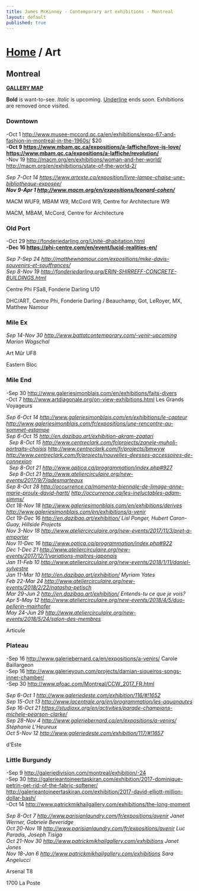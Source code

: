 ```yaml
---
title: James McKinney - Contemporary art exhibitions - Montreal
layout: default
published: true
---
```


# [Home](/) / Art

## Montreal

**[GALLERY MAP](https://www.google.com/maps/d/u/0/edit?mid=1pKDvWCvnInNN2igV2ruxxL_srzE)**

<span class="glyphicon glyphicon-info-sign" aria-hidden="true"></span> <strong>Bold</strong> is want-to-see. <em>Italic</em> is upcoming. <u>Underline</u> ends soon. Exhibitions are removed once visited.

### Downtown

-Oct 1 <http://www.musee-mccord.qc.ca/en/exhibitions/expo-67-and-fashion-in-montreal-in-the-1960s/> $20  
**-Oct 9 <https://www.mbam.qc.ca/expositions/a-laffiche/love-is-love/> <https://www.mbam.qc.ca/expositions/a-laffiche/revolution/>**  
-Nov 19 <http://macm.org/en/exhibitions/woman-and-her-world/> <http://macm.org/en/exhibitions/state-of-the-world-2/>  

_Sep 7-Oct 14 <https://www.artexte.ca/exposition/livre-lampe-chaise-une-bibliotheque-exposee/>_  
_**Nov 9-Apr 1 <http://www.macm.org/en/expositions/leonard-cohen/>**_  

<span class="glyphicon glyphicon-time" aria-hidden="true"></span> MACM WUF9, MBAM W9, McCord W9, Centre for Architecture W9

<span class="glyphicon glyphicon-calendar" aria-hidden="true"></span> MACM, MBAM, McCord, Centre for Architecture

### Old Port

-Oct 29 <http://fonderiedarling.org/Unité-dhabitation.html>  
**-Dec 16 <https://phi-centre.com/en/event/lucid-realities-en/>**  

_Sep 7-Sep 24 <http://matthewnamour.com/expositions/mike-davis-souvenirs-et-souffrances/>_  
_Sep 8-Nov 19 <http://fonderiedarling.org/ERIN-SHIRREFF-CONCRETE-BUILDINGS.html>_  

<span class="glyphicon glyphicon-time" aria-hidden="true"></span> Centre Phi FSa8, Fonderie Darling U10

<span class="glyphicon glyphicon-calendar" aria-hidden="true"></span> DHC/ART, Centre Phi, Fonderie Darling / Beauchamp, Got, LeRoyer, MX, Matthew Namour

### Mile Ex

_Sep 14-Nov 30 <http://www.battatcontemporary.com/-venir-upcoming> Marion Wagschal_  

<span class="glyphicon glyphicon-time" aria-hidden="true"></span> Art Mûr UF8

<span class="glyphicon glyphicon-calendar" aria-hidden="true"></span> Eastern Bloc

### Mile End

-Sep 30 <http://www.galeriesimonblais.com/en/exhibitions/faits-divers>  
-Oct 7 <http://www.artdiagonale.org/on-view-exhibitions.html> Les Grands Voyageurs  

_Sep 6-Oct 14 <http://www.galeriesimonblais.com/en/exhibitions/le-capteur> <http://www.galeriesimonblais.com/fr/expositions/une-rencontre-au-sommet-estampe>_  
_Sep 6-Oct 15 <http://en.dazibao.art/exhibition-akram-zaatari>_  
  _Sep 8-Oct 15 <http://www.centreclark.com/fr/projects/zanele-muholi-portraits-choisis> <http://www.centreclark.com/fr/projects/bmwyw> <http://www.centreclark.com/fr/projects/nouvelles-deesses-accessoires-de-connexion>_  
  _Sep 8-Oct 21 <http://www.optica.ca/programmation/index.php#927>_  
  _Sep 8-Oct 21 <http://www.ateliercirculaire.org/new-events/2017/9/7/adesmarteaux>_  
  _Sep 8-Oct 28 <http://occurrence.ca/momenta-biennale-de-limage-anne-marie-proulx-david-hartt/> <http://occurrence.ca/les-ineluctables-adam-simms/>_  
_Oct 18-Nov 18 <http://www.galeriesimonblais.com/en/exhibitions/derives> <http://www.galeriesimonblais.com/en/exhibitions/a-venir>_  
_Oct 19-Dec 16 <http://en.dazibao.art/exhibition/> Lisl Ponger, Hubert Caron-Guay, Hillside Projects_  
_Nov 3-Nov 18 <http://www.ateliercirculaire.org/new-events/2017/11/3/pret-a-emporter>_  
_Nov 11-Dec 16 <http://www.optica.ca/programmation/index.php#922>_  
_Dec 1-Dec 21 <http://www.ateliercirculaire.org/new-events/2017/12/1/variations-maitres-japonais>_  
_Jan 11-Feb 10 <http://www.ateliercirculaire.org/new-events/2018/1/11/daniel-sylvestre>_  
_Jan 11-Mar 10 <http://en.dazibao.art/exhibition/> Myriam Yates_  
_Feb 22-Mar 24 <http://www.ateliercirculaire.org/new-events/2018/2/22/natasha-petisch>_  
_Mar 29-Jun 2 <http://en.dazibao.art/exhibition/> Entends-tu ce que je vois?_  
_Apr 5-May 12 <http://www.ateliercirculaire.org/new-events/2018/4/5/duo-pellerin-mairhofer>_  
_May 24-Jun 29 <http://www.ateliercirculaire.org/new-events/2018/5/24/salon-des-membres>_  

<span class="glyphicon glyphicon-calendar" aria-hidden="true"></span> Articule

### Plateau

-Sep 16 <http://www.galeriebernard.ca/en/expositions/a-venirs/> Carole Baillargeon  
-Sep 16 <http://www.galerieyoun.com/projects/damian-siqueiros-songs-inner-chamber/>  
-Sep 30 <http://www.pfoac.com/Montreal/CCW_2017_FR.html>  

_Sep 6-Oct 1 <http://www.galeriedeste.com/exhibition/116/#!1652>_  
_Sep 15-Oct 13 <http://www.lacentrale.org/en/programmation/les-aquanautes>_  
_Sep 16-Oct 21 <https://studioxx.org/en/activities/parade-champions-michele-pearson-clarke/>_  
_Sep 28-Nov 4 <http://www.galeriebernard.ca/en/expositions/a-venirs/> Stéphanie L'Heureux_  
_Oct 5-Nov 12 <http://www.galeriedeste.com/exhibition/117/#!1657>_  

<span class="glyphicon glyphicon-calendar" aria-hidden="true"></span> d'Este

### Little Burgundy

-Sep 9 <http://galeriedivision.com/montreal/exhibition/-24>  
-Sep 30 <http://galerieantoineertaskiran.com/exhibition/2017-dominique-petrin-get-rid-of-the-fabric-softener/> <http://galerieantoineertaskiran.com/exhibition/2017-david-elliott-million-dollar-bash/>  
-Oct 14 <http://www.patrickmikhailgallery.com/exhibitions/the-long-moment>  

_Sep 8-Oct 7 <http://www.parisianlaundry.com/fr/expositions/avenir> Janet Werner, Gabriele Beveridge_  
_Oct 20-Nov 18 <http://www.parisianlaundry.com/fr/expositions/avenir> Luc Paradis, Joseph Tisiga_  
_Oct 21-Nov 30 <http://www.patrickmikhailgallery.com/exhibitions> Janet Jones_  
_Nov 18-Jan 6 <http://www.patrickmikhailgallery.com/exhibitions> Sara Angelucci_  

<span class="glyphicon glyphicon-time" aria-hidden="true"></span> Arsenal T8

<span class="glyphicon glyphicon-calendar" aria-hidden="true"></span> 1700 La Poste
